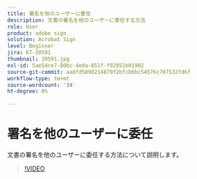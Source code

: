```yaml
---
title: 署名を他のユーザーに委任
description: 文書の署名を他のユーザーに委任する方法
role: User
product: adobe sign
solution: Acrobat Sign
level: Beginner
jira: KT-10591
thumbnail: 10591.jpg
exl-id: 5ae54ce7-80bc-4eda-851f-f92851b01902
source-git-commit: aa8fd589d214879f2bfcb6bc54576c707532fd6f
workflow-type: tm+mt
source-wordcount: '34'
ht-degree: 0%

---
```


# 署名を他のユーザーに委任

文書の署名を他のユーザーに委任する方法について説明します。

>[!VIDEO](https://video.tv.adobe.com/v/343856?quality=12&learn=on&hidetitle=true)
